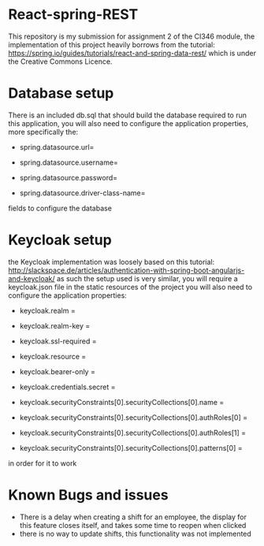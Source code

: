 # React-spring-REST
This repository is my submission for assignment 2 of the CI346 module, the implementation of this project heavily borrows from the 
tutorial: https://spring.io/guides/tutorials/react-and-spring-data-rest/ which is under the Creative Commons Licence.

# Database setup
There is an included db.sql that should build the database required to run this application, you will also need to configure the application
properties, more specifically the:

 - spring.datasource.url=

 - spring.datasource.username=

 - spring.datasource.password=

 - spring.datasource.driver-class-name=

fields to configure the database

# Keycloak setup
the Keycloak implementation was loosely based on this tutorial: http://slackspace.de/articles/authentication-with-spring-boot-angularjs-and-keycloak/
as such the setup used is very similar, you will require a keycloak.json file in the static resources of the project you will also need to
configure the application properties:

 - keycloak.realm =

 - keycloak.realm-key = 

 - keycloak.ssl-required =

 - keycloak.resource = 

 - keycloak.bearer-only =

 - keycloak.credentials.secret = 

 - keycloak.securityConstraints[0].securityCollections[0].name =

 - keycloak.securityConstraints[0].securityCollections[0].authRoles[0] = 

 - keycloak.securityConstraints[0].securityCollections[0].authRoles[1] =

 - keycloak.securityConstraints[0].securityCollections[0].patterns[0] = 

in order for it to work

# Known Bugs and issues
 - There is a delay when creating a shift for an employee, the display for this feature closes itself, and takes some time to reopen when clicked
 - there is no way to update shifts, this functionality was not implemented